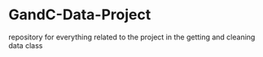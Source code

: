 # GandC-Data-Project
repository for everything related to the project in the getting and cleaning data class
